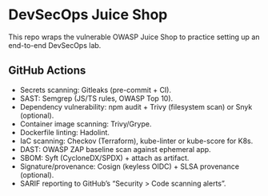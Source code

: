 # DevSecOps Juice Shop

This repo wraps the vulnerable OWASP Juice Shop to practice setting up an end-to-end DevSecOps lab.

## GitHub Actions

- Secrets scanning: Gitleaks (pre-commit + CI).
- SAST: Semgrep (JS/TS rules, OWASP Top 10).
- Dependency vulnerability: npm audit + Trivy (filesystem scan) or Snyk (optional).
- Container image scanning: Trivy/Grype.
- Dockerfile linting: Hadolint.
- IaC scanning: Checkov (Terraform), kube-linter or kube-score for K8s.
- DAST: OWASP ZAP baseline scan against ephemeral app.
- SBOM: Syft (CycloneDX/SPDX) + attach as artifact.
- Signature/provenance: Cosign (keyless OIDC) + SLSA provenance (optional).
- SARIF reporting to GitHub’s “Security > Code scanning alerts”.
